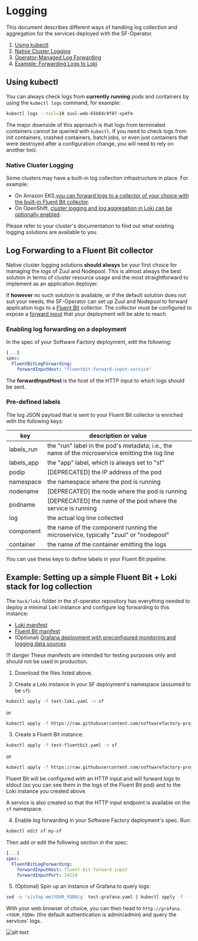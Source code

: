 # Logging

This document describes different ways of handling log collection and aggregation for the services deployed with the SF-Operator.


1. [Using kubectl](#using-kubectl)
1. [Native Cluster Logging](#native-cluster-logging)
1. [Operator-Managed Log Forwarding](#operator-managed-log-forwarding)
1. [Example: Forwarding Logs to Loki](#example-forwarding-logs-to-loki)

## Using kubectl

You can always check logs from **currently running** pods and containers by using the `kubectl logs` command, for example:

```sh
kubectl logs --tail=10 zuul-web-65b84c9f87-sp4fm
```

The major downside of this approach is that logs from terminated containers cannot be queried with `kubectl`.
If you need to check logs from init containers, crashed containers, batch jobs, or even
just containers that were destroyed after a configuration change, you will need to rely on
another tool.

### Native Cluster Logging

Some clusters may have a built-in log collection infrastructure in place. For example:

* On Amazon EKS,[you can forward logs to a collector of your choice with the built-in Fluent Bit collector](https://aws.amazon.com/blogs/containers/fluent-bit-for-amazon-eks-on-aws-fargate-is-here/).
* On OpenShift, [cluster logging and log aggregation in Loki can be optionally enabled](https://docs.openshift.com/container-platform/4.13/logging/cluster-logging.html).

Please refer to your cluster's documentation to find out what existing logging solutions are available to you.

## Log Forwarding to a Fluent Bit collector

Native cluster logging solutions **should always** be your first choice for managing the logs of
Zuul and Nodepool. This is almost always the best solution in terms of cluster resource usage and the most straightforward to implement as an application deployer.

If **however** no such solution is available, or if the default solution does not suit your
needs, the SF-Operator can set up Zuul and Nodepool to forward application logs to a
[Fluent Bit](https://fluentbit.io/) collector. The collector must be configured to expose a
[forward input](https://docs.fluentbit.io/manual/pipeline/inputs/forward) that your deployment
will be able to reach.

### Enabling log forwarding on a deployment

In the spec of your Software Factory deployment, edit the following:

```yaml
[...]
spec:
  FluentBitLogForwarding:
    forwardInputHost: "fluentbit-forward-input-service"
```

The **forwardInputHost** is the host of the HTTP input to which logs should be sent.

### Pre-defined labels

The log JSON payload that is sent to your Fluent Bit collector is enriched with the following keys:

| key | description or value |
|--------|------------------|
| labels_run    | the "run" label in the pod's metadata; i.e., the name of the microservice emitting the log line |
| labels_app    | the "app" label, which is always set to "sf" |
| podip     | [DEPRECATED] the IP address of the pod |
| namespace | the namespace where the pod is running |
| nodename | [DEPRECATED] the node where the pod is running |
| podname | [DEPRECATED] the name of the pod where the service is running |
| log    | the actual log line collected |
| component | the name of the component running the microservice, typically "zuul" or "nodepool" |
| container | the name of the container emitting the logs |

You can use these keys to define labels in your Fluent Bit pipeline.

## Example: Setting up a simple Fluent Bit + Loki stack for log collection

The `hack/loki` folder in the sf-operator repository has everything needed to deploy a minimal
Loki instance and configure log forwarding to this instance:

* [Loki manifest](https://raw.githubusercontent.com/softwarefactory-project/sf-operator/master/hack/loki/test-loki.yaml)
* [Fluent Bit manifest](https://raw.githubusercontent.com/softwarefactory-project/sf-operator/master/hack/loki/test-fluentbit.yaml)
* (Optional) [Grafana deployment with preconfigured monitoring and logging data sources](https://raw.githubusercontent.com/softwarefactory-project/sf-operator/master/hack/loki/test-grafana.yaml)

!!! danger
    These manifests are intended for testing purposes only and should not be used in production.

1. Download the files listed above.

2. Create a Loki instance in your SF deployment's namespace (assumed to be `sf`):

```sh
kubectl apply -f test-loki.yaml -n sf
```

or

```sh
kubectl apply -f https://raw.githubusercontent.com/softwarefactory-project/sf-operator/master/hack/loki/test-loki.yaml -n sf
```

3. Create a Fluent Bit instance:

```sh
kubectl apply -f test-fluentbit.yaml -n sf
```

or

```sh
kubectl apply -f https://raw.githubusercontent.com/softwarefactory-project/sf-operator/master/hack/loki/test-fluentbit.yaml -n sf
```

Fluent Bit will be configured with an HTTP input and will forward logs to stdout (so you can see them in the logs of the Fluent Bit pod) and to the Loki instance you created above.

A service is also created so that the HTTP input endpoint is available on the `sf` namespace.

4. Enable log forwarding in your Software Factory deployment's spec. Run:

```sh
kubectl edit sf my-sf
```

Then add or edit the following section in the spec:

```yaml
[...]
spec:
  FluentBitLogForwarding:
    forwardInputHost: fluent-bit-forward-input
    forwardInputPort: 24224
```


5. (Optional) Spin up an instance of Grafana to query logs:

```sh
sed -e 's|sfop.me|YOUR_FQDN|g' test-grafana.yaml | kubectl apply -f - -n sf
```

With your web browser of choice, you can then head to `http://grafana.<YOUR_FQDN>` (the default
authentication is admin/admin) and query the services' logs.

![alt text](../media/images/grafana_loki_example.png "grafana and loki")
